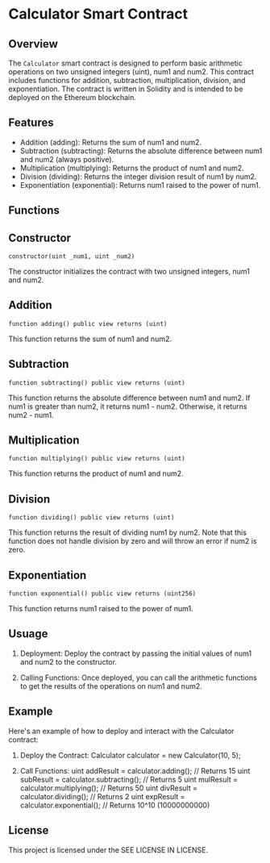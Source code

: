 # Calculator Smart Contract
## Overview
The `Calculator` smart contract is designed to perform basic arithmetic operations on two unsigned integers (uint), num1 and num2. This contract includes functions for addition, subtraction, multiplication, division, and exponentiation. The contract is written in Solidity and is intended to be deployed on the Ethereum blockchain. 

## Features 
* Addition (adding): Returns the sum of num1 and num2.
* Subtraction (subtracting): Returns the absolute difference between num1 and num2 (always positive).
* Multiplication (multiplying): Returns the product of num1 and num2.
* Division (dividing): Returns the integer division result of num1 by num2.
* Exponentiation (exponential): Returns num1 raised to the power of num1.

## Functions

## Constructor
    constructor(uint _num1, uint _num2)
The constructor initializes the contract with two unsigned integers, num1 and num2.

## Addition 
    function adding() public view returns (uint)
This function returns the sum of num1 and num2.

## Subtraction
    function subtracting() public view returns (uint)
This function returns the absolute difference between num1 and num2. If num1 is greater than num2, it returns num1 - num2. Otherwise, it returns num2 - num1.

## Multiplication
    function multiplying() public view returns (uint)
This function returns the product of num1 and num2.

## Division
    function dividing() public view returns (uint)
This function returns the result of dividing num1 by num2. Note that this function does not handle division by zero and will throw an error if num2 is zero.

## Exponentiation
    function exponential() public view returns (uint256)
This function returns num1 raised to the power of num1.

## Usuage

1. Deployment: Deploy the contract by passing the initial values of num1 and num2 to the constructor.

2. Calling Functions: Once deployed, you can call the arithmetic functions to get the results of the operations on num1 and num2.

## Example
Here's an example of how to deploy and interact with the Calculator contract:

1. Deploy the Contract:
   Calculator calculator = new Calculator(10, 5);

2. Call Functions:
   uint addResult = calculator.adding();         // Returns 15
uint subResult = calculator.subtracting();    // Returns 5
uint mulResult = calculator.multiplying();    // Returns 50
uint divResult = calculator.dividing();       // Returns 2
uint expResult = calculator.exponential();    // Returns 10^10 (10000000000)

## License
This project is licensed under the SEE LICENSE IN LICENSE.